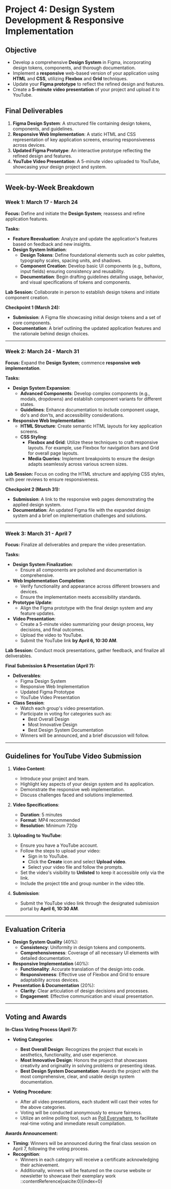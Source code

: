 # **Project 4: Design System Development & Responsive Implementation**

## **Objective**
- Develop a comprehensive **Design System** in Figma, incorporating design tokens, components, and thorough documentation.
- Implement a **responsive** web-based version of your application using **HTML** and **CSS**, utilizing **Flexbox** and **Grid** techniques.
- Update your **Figma prototype** to reflect the refined design and features.
- Create a **5-minute video presentation** of your project and upload it to YouTube.

## **Final Deliverables**
1. **Figma Design System**: A structured file containing design tokens, components, and guidelines.
2. **Responsive Web Implementation**: A static HTML and CSS representation of key application screens, ensuring responsiveness across devices.
3. **Updated Figma Prototype**: An interactive prototype reflecting the refined design and features.
4. **YouTube Video Presentation**: A 5-minute video uploaded to YouTube, showcasing your design project and system.

---

## **Week-by-Week Breakdown**

### **Week 1: March 17 - March 24**
**Focus:** Define and initiate the **Design System**; reassess and refine application features.

**Tasks:**
- **Feature Reevaluation**: Analyze and update the application's features based on feedback and new insights.
- **Design System Initiation**:
  - **Design Tokens**: Define foundational elements such as color palettes, typography scales, spacing units, and shadows.
  - **Component Creation**: Develop basic UI components (e.g., buttons, input fields) ensuring consistency and reusability.
  - **Documentation**: Begin drafting guidelines detailing usage, behavior, and visual specifications of tokens and components.

**Lab Session:** Collaborate in person to establish design tokens and initiate component creation.

**Checkpoint 1 (March 24):**
- **Submission**: A Figma file showcasing initial design tokens and a set of core components.
- **Documentation**: A brief outlining the updated application features and the rationale behind design choices.

---

### **Week 2: March 24 - March 31**
**Focus:** Expand the **Design System**; commence **responsive web implementation**.

**Tasks:**
- **Design System Expansion**:
  - **Advanced Components**: Develop complex components (e.g., modals, dropdowns) and establish component variants for different states.
  - **Guidelines**: Enhance documentation to include component usage, do's and don'ts, and accessibility considerations.
- **Responsive Web Implementation**:
  - **HTML Structure**: Create semantic HTML layouts for key application screens.
  - **CSS Styling**:
    - **Flexbox and Grid**: Utilize these techniques to craft responsive layouts. For example, use Flexbox for navigation bars and Grid for overall page layouts.
    - **Media Queries**: Implement breakpoints to ensure the design adapts seamlessly across various screen sizes.

**Lab Session:** Focus on coding the HTML structure and applying CSS styles, with peer reviews to ensure responsiveness.

**Checkpoint 2 (March 31):**
- **Submission**: A link to the responsive web pages demonstrating the applied design system.
- **Documentation**: An updated Figma file with the expanded design system and a brief on implementation challenges and solutions.

---

### **Week 3: March 31 - April 7**
**Focus:** Finalize all deliverables and prepare the video presentation.

**Tasks:**
- **Design System Finalization**:
  - Ensure all components are polished and documentation is comprehensive.
- **Web Implementation Completion**:
  - Verify functionality and appearance across different browsers and devices.
  - Ensure the implementation meets accessibility standards.
- **Prototype Update**:
  - Align the Figma prototype with the final design system and any feature updates.
- **Video Presentation**:
  - Create a 5-minute video summarizing your design process, key decisions, and final outcomes.
  - Upload the video to YouTube.
  - Submit the YouTube link **by April 6, 10:30 AM**.

**Lab Session:** Conduct mock presentations, gather feedback, and finalize all deliverables.

**Final Submission & Presentation (April 7):**
- **Deliverables**:
  - Figma Design System
  - Responsive Web Implementation
  - Updated Figma Prototype
  - YouTube Video Presentation
- **Class Session**:
  - Watch each group's video presentation.
  - Participate in voting for categories such as:
    - Best Overall Design
    - Most Innovative Design
    - Best Design System Documentation
  - Winners will be announced, and a brief discussion will follow.

---

## **Guidelines for YouTube Video Submission**

1. **Video Content**:
   - Introduce your project and team.
   - Highlight key aspects of your design system and its application.
   - Demonstrate the responsive web implementation.
   - Discuss challenges faced and solutions implemented.

2. **Video Specifications**:
   - **Duration**: 5 minutes
   - **Format**: MP4 recommended
   - **Resolution**: Minimum 720p

3. **Uploading to YouTube**:
   - Ensure you have a YouTube account.
   - Follow the steps to upload your video:
     - Sign in to YouTube.
     - Click the **Create** icon and select **Upload video**.
     - Select your video file and follow the prompts.
   - Set the video's visibility to **Unlisted** to keep it accessible only via the link.
   - Include the project title and group number in the video title.

4. **Submission**:
   - Submit the YouTube video link through the designated submission portal by **April 6, 10:30 AM**.

---

## **Evaluation Criteria**
- **Design System Quality** (40%):
  - **Consistency**: Uniformity in design tokens and components.
  - **Comprehensiveness**: Coverage of all necessary UI elements with detailed documentation.
- **Responsive Implementation** (40%):
  - **Functionality**: Accurate translation of the design into code.
  - **Responsiveness**: Effective use of Flexbox and Grid to ensure adaptability across devices.
- **Presentation & Documentation** (20%):
  - **Clarity**: Clear articulation of design decisions and processes.
  - **Engagement**: Effective communication and visual presentation.

---

## **Voting and Awards**

**In-Class Voting Process (April 7):**

- **Voting Categories**:
  - **Best Overall Design**: Recognizes the project that excels in aesthetics, functionality, and user experience.
  - **Most Innovative Design**: Honors the project that showcases creativity and originality in solving problems or presenting ideas.
  - **Best Design System Documentation**: Awards the project with the most comprehensive, clear, and usable design system documentation.

- **Voting Procedure**:
  - After all video presentations, each student will cast their votes for the above categories.
  - Voting will be conducted anonymously to ensure fairness.
  - Utilize an online polling tool, such as [Poll Everywhere](https://www.polleverywhere.com/), to facilitate real-time voting and immediate result compilation.

**Awards Announcement:**

- **Timing**: Winners will be announced during the final class session on April 7, following the voting process.
- **Recognition**:
  - Winners in each category will receive a certificate acknowledging their achievement.
  - Additionally, winners will be featured on the course website or newsletter to showcase their exemplary work
::contentReference[oaicite:0]{index=0}
 
